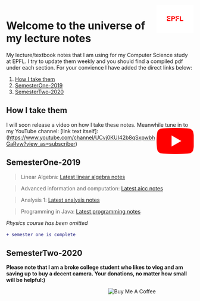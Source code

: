 <img src="extraFigures/epfl.png" align="right" width="100">

# Welcome to the universe of my lecture notes

My lecture/textbook notes that I am using for my Computer Science study at EPFL. I try to update them weekly and you should find a compiled pdf under each section. For your convience I have added the direct links below:

1. [How I take them](#inf)
2. [ SemesterOne-2019](#sm1)
3. [ SemesterTwo-2020](#sm2)


<a name="sm1"></a>
## How I take them 
I will soon release a video on how I take these notes. Meanwhile tune in to my YouTube channel:
<img src="extraFigures/youtube.png" align="right" width="100">
[link text itself]: (https://www.youtube.com/channel/UCvj0KUI42b8qSxpwbhGaRvw?view_as=subscriber)


<a name="sm1"></a>
## SemesterOne-2019
> Linear Algebra: [Latest linear algebra notes](https://github.com/alptheexplorer/epflLectureNotes/blob/master/epflLectureNotes/linearAlgebra/linearAlgebra.pdf)

> Advanced information and computation: [Latest aicc notes](https://github.com/alptheexplorer/epflLectureNotes/blob/master/epflLectureNotes/advancedComputation/aicc.pdf)

> Analysis 1:  [Latest analysis notes](https://github.com/alptheexplorer/epflLectureNotes/blob/master/epflLectureNotes/analysis/analysis.pdf)

> Programming in Java:  [Latest programming notes](https://github.com/alptheexplorer/epflLectureNotes/blob/master/epflLectureNotes/IntroductionToProgramming-Sam/ch1.md)

*Physics course has been omitted*

```diff
+ semester one is complete
```


<a name="sm2"></a>
## SemesterTwo-2020




**Please note that I am a broke college student who likes to vlog and am saving up to buy a decent camera. Your donations, no matter how small will be helpful:)**

<a href="https://www.buymeacoffee.com/MGcsKPtYI" target="_blank"><img src="https://cdn.buymeacoffee.com/buttons/default-red.png" alt="Buy Me A Coffee" width="230" align="right" ></a>





